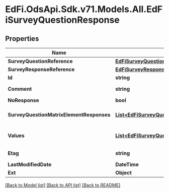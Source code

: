# EdFi.OdsApi.Sdk.v71.Models.All.EdFiSurveyQuestionResponse

## Properties

Name | Type | Description | Notes
------------ | ------------- | ------------- | -------------
**SurveyQuestionReference** | [**EdFiSurveyQuestionReference**](EdFiSurveyQuestionReference.md) |  | 
**SurveyResponseReference** | [**EdFiSurveyResponseReference**](EdFiSurveyResponseReference.md) |  | 
**Id** | **string** |  | [optional] 
**Comment** | **string** | Additional information provided by the responder about the question in the survey. | [optional] 
**NoResponse** | **bool** | Indicates there was no response to the question. | [optional] 
**SurveyQuestionMatrixElementResponses** | [**List&lt;EdFiSurveyQuestionResponseSurveyQuestionMatrixElementResponse&gt;**](EdFiSurveyQuestionResponseSurveyQuestionMatrixElementResponse.md) | An unordered collection of surveyQuestionResponseSurveyQuestionMatrixElementResponses. For matrix questions, the response for each row of the matrix. | [optional] 
**Values** | [**List&lt;EdFiSurveyQuestionResponseValue&gt;**](EdFiSurveyQuestionResponseValue.md) | An unordered collection of surveyQuestionResponseValues. For free-form, single- or multiple-selection questions, one or more responses. | [optional] 
**Etag** | **string** | A unique system-generated value that identifies the version of the resource. | [optional] 
**LastModifiedDate** | **DateTime** | The date and time the resource was last modified. | [optional] 
**Ext** | **Object** | Extensions to the SurveyQuestionResponse entity. | [optional] 

[[Back to Model list]](../../README.md#documentation-for-models) [[Back to API list]](../../README.md#documentation-for-api-endpoints) [[Back to README]](../../README.md)

